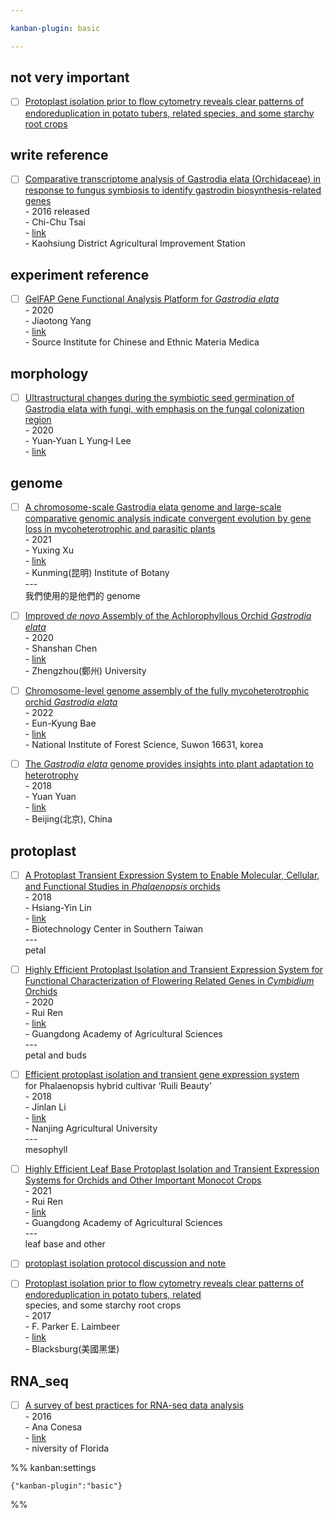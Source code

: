 ```yaml
---

kanban-plugin: basic

---
```


## not very important

- [ ] [Protoplast isolation prior to flow cytometry reveals clear patterns of endoreduplication in potato tubers, related species, and some starchy root crops](Protoplast%20isolation%20prior%20to%20flow%20cytometry%20reveals%20clear%20patterns%20of%20endoreduplication%20in%20potato%20tubers,%20related%20species,%20and%20some%20starchy%20root%20crops.md)


## write reference

- [ ] [Comparative transcriptome analysis of Gastrodia elata (Orchidaceae) in response to fungus symbiosis to identify gastrodin biosynthesis-related genes](Comparative%20transcriptome%20analysis%20of%20Gastrodia%20elata%20(Orchidaceae)%20in%20response%20to%20fungus%20symbiosis%20to%20identify%20gastrodin%20biosynthesis-related%20genes.md)<br>- 2016 released<br>- Chi-Chu Tsai<br>- [link](https://doi.org/10.1186/s12864-016-2508-6)<br>- Kaohsiung District Agricultural Improvement Station


## experiment reference

- [ ] [GelFAP  Gene Functional Analysis Platform for _Gastrodia elata_](GelFAP%20%20Gene%20Functional%20Analysis%20Platform%20for%20_Gastrodia%20elata_.md)<br>- 2020 <br>- Jiaotong Yang<br>- [link](https://doi.org/10.3389/fpls.2020.563237)<br>- Source Institute for Chinese and Ethnic Materia Medica


## morphology

- [ ] [Ultrastructural changes during the symbiotic seed germination of Gastrodia elata with fungi, with emphasis on the fungal colonization region](Ultrastructural%20changes%20during%20the%20symbiotic%20seed%20germination%20of%20Gastrodia%20elata%20with%20fungi,%20with%20emphasis%20on%20the%20fungal%20colonization%20region.md)<br>- 2020<br>- Yuan‑Yuan L Yung‑I Lee<br>- [link](https://as-botanicalstudies.springeropen.com/articles/10.1186/s40529-019-0280-z)


## genome

- [ ] [A chromosome-scale Gastrodia elata genome and large-scale comparative genomic analysis indicate convergent evolution by gene loss in mycoheterotrophic and parasitic plants](A%20chromosome-scale%20Gastrodia%20elata%20genome%20and%20large-scale%20comparative%20genomic%20analysis%20indicate%20convergent%20evolution%20by%20gene%20loss%20in%20mycoheterotrophic%20and%20parasitic%20plants.md)<br>- 2021<br>- Yuxing Xu<br>- [link](https://pubmed.ncbi.nlm.nih.gov/34647389/)<br>- Kunming(昆明) Institute of Botany<br>---<br>我們使用的是他們的 genome
- [ ] [Improved _de novo_ Assembly of the Achlorophyllous Orchid _Gastrodia elata_](Improved%20_de%20novo_%20Assembly%20of%20the%20Achlorophyllous%20Orchid%20_Gastrodia%20elata_.md)<br>- 2020<br>- Shanshan Chen<br>- [link](https://www.frontiersin.org/articles/10.3389/fgene.2020.580568/full)<br>- Zhengzhou(鄭州) University
- [ ] [Chromosome-level genome assembly of the fully mycoheterotrophic orchid _Gastrodia elata_](Chromosome-level%20genome%20assembly%20of%20the%20fully%20mycoheterotrophic%20orchid%20_Gastrodia%20elata_.md)<br>- 2022<br>- Eun-Kyung Bae<br>- [link](https://academic.oup.com/g3journal/article/12/3/jkab433/6511440)<br>- National Institute of Forest Science, Suwon 16631, korea
- [ ] [The _Gastrodia elata_ genome provides insights into plant adaptation to heterotrophy](The%20_Gastrodia%20elata_%20genome%20provides%20insights%20into%20plant%20adaptation%20to%20heterotrophy.md)<br>- 2018<br>- Yuan Yuan<br>- [link](https://www.nature.com/articles/s41467-018-03423-5)<br>- Beijing(北京), China


## protoplast

- [ ] [A Protoplast Transient Expression System to Enable Molecular, Cellular, and Functional Studies in _Phalaenopsis_ orchids](A%20Protoplast%20Transient%20Expression%20System%20to%20Enable%20Molecular,%20Cellular,%20and%20Functional%20Studies%20in%20_Phalaenopsis_%20orchids.md)<br>- 2018<br>- Hsiang-Yin Lin<br>- [link](https://www.frontiersin.org/articles/10.3389/fpls.2018.00843/full)<br>- Biotechnology Center in Southern Taiwan<br>---<br>petal
- [ ] [Highly Efficient Protoplast Isolation and Transient Expression System for Functional Characterization of Flowering Related Genes in _Cymbidium_ Orchids](Highly%20Efficient%20Protoplast%20Isolation%20and%20Transient%20Expression%20System%20for%20Functional%20Characterization%20of%20Flowering%20Related%20Genes%20in%20_Cymbidium_%20Orchids.md)<br>- 2020<br>- Rui Ren<br>- [link](https://pubmed.ncbi.nlm.nih.gov/32218171/)<br>- Guangdong Academy of Agricultural Sciences<br>---<br>petal and buds
- [ ] [Efficient protoplast isolation and transient gene expression system](Efficient%20protoplast%20isolation%20and%20transient%20gene%20expression%20system.md)<br>for Phalaenopsis hybrid cultivar ‘Ruili Beauty’<br>- 2018<br>- Jinlan Li<br>- [link](https://link.springer.com/article/10.1007/s11627-017-9872-z)<br>- Nanjing Agricultural University<br>---<br>mesophyll
- [ ] [Highly Efficient Leaf Base Protoplast Isolation and Transient Expression Systems for Orchids and Other Important Monocot Crops](Highly%20Efficient%20Leaf%20Base%20Protoplast%20Isolation%20and%20Transient%20Expression%20Systems%20for%20Orchids%20and%20Other%20Important%20Monocot%20Crops.md)<br>- 2021<br>- Rui Ren<br>- [link](https://www.frontiersin.org/articles/10.3389/fpls.2021.626015/full)<br>- Guangdong Academy of Agricultural Sciences<br>---<br>leaf base and other
- [ ] [protoplast isolation protocol discussion and note](../protoplast%20isolation%20protocol%20discussion%20and%20note.md)
- [ ] [Protoplast isolation prior to flow cytometry reveals clear patterns of endoreduplication in potato tubers, related](../Protoplast%20isolation%20prior%20to%20flow%20cytometry%20reveals%20clear%20patterns%20of%20endoreduplication%20in%20potato%20tubers,%20related.md)<br>species, and some starchy root crops<br>- 2017<br>- F. Parker E. Laimbeer<br>- [link](https://plantmethods.biomedcentral.com/articles/10.1186/s13007-017-0177-3)<br>- Blacksburg(美國黑堡)


## RNA_seq

- [ ] [A survey of best practices for RNA-seq data analysis](../A%20survey%20of%20best%20practices%20for%20RNA-seq%20data%20analysis.md)<br>- 2016<br>- Ana Conesa<br>- [link](https://genomebiology.biomedcentral.com/articles/10.1186/s13059-016-0881-8)<br>- niversity of Florida




%% kanban:settings
```
{"kanban-plugin":"basic"}
```
%%